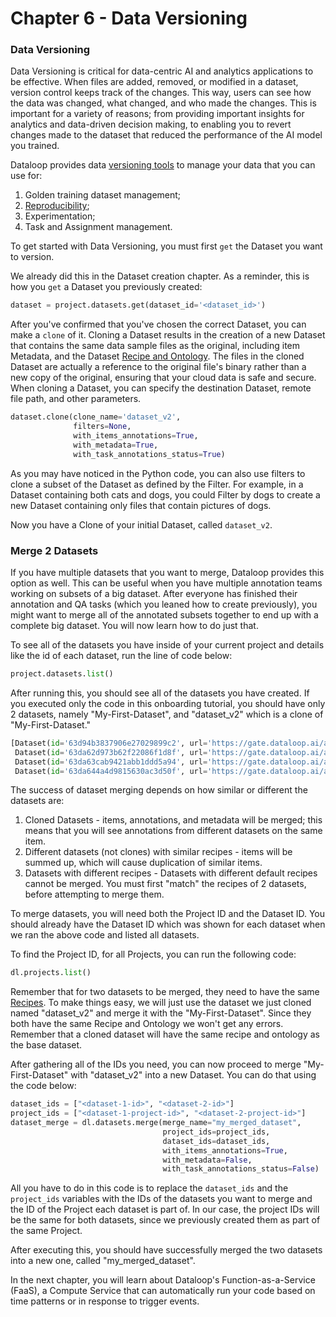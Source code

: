 # Chapter 6 - Data Versioning

### Data Versioning

Data Versioning is critical for data-centric AI and analytics applications to be effective. When files are added, removed, or modified in a dataset, version control keeps track of the changes. This way, users can see how the data was changed, what changed, and who made the changes. This is important for a variety of reasons; from providing important insights for analytics and data-driven decision making, to enabling you to revert changes made to the dataset that reduced the performance of the AI model you trained.

Dataloop provides data [versioning tools](https://dataloop.ai/docs/clone-merge-dataset?highlight=clone) to manage your data that you can use for:

1. Golden training dataset management;
2. [Reproducibility](https://en.wikipedia.org/wiki/Reproducibility);
3. Experimentation;
4. Task and Assignment management.

To get started with Data Versioning, you must first `get` the Dataset you want to version.

We already did this in the Dataset creation chapter.  As a reminder, this is how you `get` a Dataset you previously created:

```python
dataset = project.datasets.get(dataset_id='<dataset_id>')
```

After you've confirmed that you've chosen the correct Dataset, you can make a `clone` of it. Cloning a Dataset results in the creation of a new Dataset that contains the same data sample files as the original, including item Metadata, and the Dataset [Recipe and Ontology](https://dataloop.ai/docs/ontology). The files in the cloned Dataset are actually a reference to the original file's binary rather than a new copy of the original, ensuring that your cloud data is safe and secure. When cloning a Dataset, you can specify the destination Dataset, remote file path, and other parameters.

```python
dataset.clone(clone_name='dataset_v2',
              filters=None,
              with_items_annotations=True,
              with_metadata=True,
              with_task_annotations_status=True)
```

As you may have noticed in the Python code, you can also use filters to clone a subset of the Dataset as defined by the Filter. For example, in a Dataset containing both cats and dogs, you could Filter by dogs to create a new Dataset containing only files that contain pictures of dogs.

Now you have a Clone of your initial Dataset, called `dataset_v2`.

### Merge 2 Datasets

If you have multiple datasets that you want to merge, Dataloop provides this option as well. This can be useful when you have multiple annotation teams working on subsets of a big dataset. After everyone has finished their annotation and QA tasks (which you leaned how to create previously), you might want to merge all of the annotated subsets together to end up with a complete big dataset. You will now learn how to do just that.

To see all of the datasets you have inside of your current project and details like the id of each dataset, run the line of code below:

```python
project.datasets.list()
```

After running this, you should see all of the datasets you have created. If you executed only the code in this onboarding tutorial, you should have only 2 datasets, namely "My-First-Dataset", and "dataset\_v2" which is a clone of "My-First-Dataset."

```python
[Dataset(id='63d94b3837906e27029899c2', url='https://gate.dataloop.ai/api/v1/datasets/63d94b3837906e27029899c2', name='Binaries', creator='email@dataloop.ai', items_count=1, expiration_options=None, index_driver='v1', created_at='2023-01-31T17:09:12.776Z'),
 Dataset(id='63da62d973b62f22086f1d8f', url='https://gate.dataloop.ai/api/v1/datasets/63da62d973b62f22086f1d8f', name='My-First-Dataset', creator='email@dataloop.ai', items_count=1, expiration_options=None, index_driver='v1', created_at='2023-02-01T13:02:17.250Z'),
 Dataset(id='63da63cab9421abb1ddd5a94', url='https://gate.dataloop.ai/api/v1/datasets/63da63cab9421abb1ddd5a94', name='dataset_v2', creator='email@dataloop.ai', items_count=1, expiration_options=None, index_driver='v1', created_at='2023-02-01T13:06:18.801Z'),
 Dataset(id='63da644a4d9815630ac3d50f', url='https://gate.dataloop.ai/api/v1/datasets/63da644a4d9815630ac3d50f', name='First_second_merged_dataset', creator='email@dataloop.ai', items_count=1, expiration_options=None, index_driver='v1', created_at='2023-02-01T13:08:26.592Z')]
```

The success of dataset merging depends on how similar or different the datasets are:

1. Cloned Datasets - items, annotations, and metadata will be merged; this means that you will see annotations from different datasets on the same item.
2. Different datasets (not clones) with similar recipes - items will be summed up, which will cause duplication of similar items.
3. Datasets with different recipes - Datasets with different default recipes cannot be merged. You must first "match" the recipes of 2 datasets, before attempting to merge them.

To merge datasets, you will need both the Project ID and the Dataset ID. You should already have the Dataset ID which was shown for each dataset when we ran the above code and listed all datasets.

To find the Project ID, for all Projects, you can run the following code:

```python
dl.projects.list()
```

Remember that for two datasets to be merged, they need to have the same [Recipes](https://dataloop.ai/docs/ontology). To make things easy, we will just use the dataset we just cloned named "dataset\_v2" and merge it with the "My-First-Dataset".  Since they both have the same Recipe and Ontology we won't get any errors. Remember that a cloned dataset will have the same recipe and ontology as the base dataset.

After gathering all of the IDs you need, you can now proceed to merge "My-First-Dataset" with "dataset\_v2" into a new Dataset. You can do that using the code below:

```python
dataset_ids = ["<dataset-1-id>", "<dataset-2-id>"]
project_ids = ["<dataset-1-project-id>", "<dataset-2-project-id>"]
dataset_merge = dl.datasets.merge(merge_name="my_merged_dataset",
                                  project_ids=project_ids,
                                  dataset_ids=dataset_ids,
                                  with_items_annotations=True,
                                  with_metadata=False,
                                  with_task_annotations_status=False)
```

All you have to do in this code is to replace the `dataset_ids` and the `project_ids` variables with the IDs of the datasets you want to merge and the ID of the Project each dataset is part of. In our case, the project IDs will be the same for both datasets, since we previously created them as part of the same Project.

After executing this, you should have successfully merged the two datasets into a new one, called "my\_merged\_dataset".

In the next chapter, you will learn about Dataloop's Function-as-a-Service (FaaS), a Compute Service that can automatically run your code based on time patterns or in response to trigger events.
